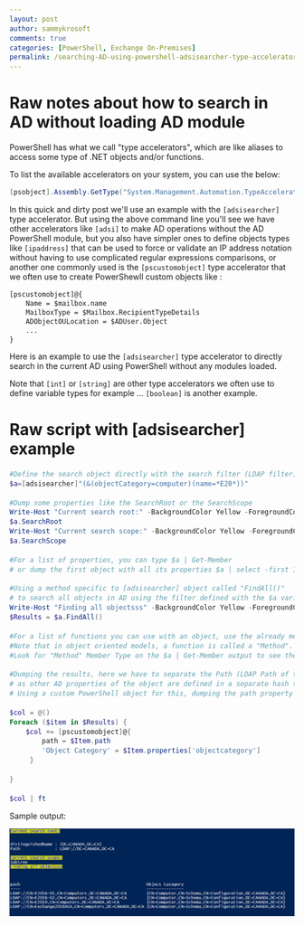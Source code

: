 ```yaml
---
layout: post
author: sammykrosoft
comments: true
categories: [PowerShell, Exchange On-Premises]
permalink: /searching-AD-using-powershell-adsisearcher-type-accelerator.html
---
```


# Raw notes about how to search in AD without loading AD module

PowerShell has what we call "type accelerators", which are like aliases to access some type of .NET objects and/or functions.

To list the available accelerators on your system, you can use the below:
```powershell
[psobject].Assembly.GetType("System.Management.Automation.TypeAccelerators")::Get
```

In this quick and dirty post we'll use an example with the ```[adsisearcher]``` type accelerator. But using the above command line you'll see we have other accelerators like ```[adsi]``` to make AD operations without the AD PowerShell module, but you also have simpler ones to define objects types like ```[ipaddress]``` that can be used to force or validate an IP address notation without having to use complicated regular expressions comparisons, or another one commonly used is the ```[pscustomobject]``` type accelerator that we often use to create PowerShewll custom objects like :

```
[pscustomobject]@{
    Name = $mailbox.name
    MailboxType = $Mailbox.RecipientTypeDetails
    ADObjectOULocation = $ADUser.Object
    ...
}
```

Here is an example to use the ```[adsisearcher]``` type accelerator to directly search in the current AD using PowerShell without any modules loaded.

Note that 
```[int]``` or ```[string]``` are other type accelerators we often use to define variable types for example ... ```[boolean]``` is another example.

# Raw script with [adsisearcher] example

```powershell
#Define the search object directly with the search filter (LDAP filter)
$a=[adsisearcher]"(&(objectCategory=computer)(name=*E20*))"

#Dump some properties like the SearchRoot or the SearchScope
Write-Host "Current search root:" -BackgroundColor Yellow -ForegroundColor Blue
$a.SearchRoot
Write-Host "Current search scope:" -BackgroundColor Yellow -ForegroundColor Blue
$a.SearchScope

#For a list of properties, you can type $a | Get-Member
# or dump the first object with all its properties $a | select -first 1 | fl *

#Using a method specific to [adsisearcher] object called "FindAll()"
# to search all objects in AD using the filter defined with the $a variable above
Write-Host "Finding all objectsss" -BackgroundColor Yellow -ForegroundColor Blue
$Results = $a.FindAll()

#For a list of functions you can use with an object, use the already mentionned $a | Get-Member
#Note that in object oriented models, a function is called a "Method".
#Look for "Method" Member Type on the $a | Get-Member output to see the functions an object can call

#Dumping the results, here we have to separate the Path (LDAP Path of the object)
# as other AD properties of the object are defined in a separate hash table, each "Key" of that table is a property
# Using a custom PowerShell object for this, dumping the path property for each item, and calling the AD object property from Hash table using the $Item.properties['propertyname'] for each object of the result set

$col = @()
Foreach ($item in $Results) {
    $col += [pscustomobject]@{
        path = $Item.path
        'Object Category' = $Item.properties['objectcategory']
     }  

}

$col | ft
```

Sample output:

![](/assets/files/ADSISearcherSampleScriptOutput.png)